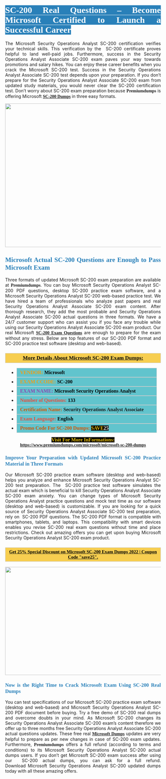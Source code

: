 <h1 style="text-align: justify;"><span style="color:#ffffff;"><span style="font-family:Georgia,serif;"><strong><span style="background-color:#2980b9;">SC-200 Real Questions – Become Microsoft Certified to Launch a Successful Career</span></strong></span></span></h1>

<p style="text-align: justify;">The Microsoft Security Operations Analyst SC-200 certification verifies your technical skills. This verification by the  SC-200 certificate proves helpful to land well-paid jobs. Furthermore, success in the Security Operations Analyst Associate SC-200 exam paves your way towards promotions and salary hikes. You can enjoy these career benefits when you crack the Microsoft SC-200 test. Success in the Security Operations Analyst Associate SC-200 test depends upon your preparation. If you don’t prepare for the Security Operations Analyst Associate SC-200 exam from updated study materials, you would never clear the SC-200 certification test. Don’t worry about SC-200 exam preparation because <span style="font-size:14px;"><strong><span style="font-family:Georgia,serif;">Premiumdumps</span></strong></span> is offering Microsoft <span style="font-family:Georgia,serif;"><strong><a href="https://www.premiumdumps.com/microsoft/microsoft-sc-200-dumps">SC-200 Dumps</a></strong></span> in three easy formats.</p>

<p style="text-align: center;"><a href="https://www.premiumdumps.com/microsoft/microsoft-sc-200-dumps"><img alt="" src="https://i.imgur.com/P39uA2n.jpg" style="width: 700px; height: 465px;" /></a></p>

<h2 style="text-align: justify;"><span style="color:#2980b9;"><span style="font-family:Georgia,serif;"><strong>Microsoft Actual SC-200 Questions are Enough to Pass Microsoft Exam</strong></span></span></h2>

<p style="text-align: justify;">Three formats of updated Microsoft SC-200 exam preparation are available at <span style="font-size:14px;"><strong><span style="font-family:Georgia,serif;">Premiumdumps</span></strong></span>. You can buy Microsoft Security Operations Analyst SC-200 PDF questions, desktop SC-200 practice exam software, and a Microsoft Security Operations Analyst SC-200 web-based practice test. We have hired a team of professionals who analyze past papers and real Security Operations Analyst Associate SC-200 exam content. After thorough research, they add the most probable and Security Operations Analyst Associate SC-200 actual questions in three formats. We have a 24/7 customer support who can assist you if you face any trouble while using our Security Operations Analyst Associate SC-200 exam product. Our real Microsoft <span style="font-family:Georgia,serif;"><strong><a href="https://www.premiumdumps.com/microsoft/microsoft-sc-200-dumps">SC-200 Exam Questions</a></strong></span> are enough to prepare for the exam without any stress. Below are top features of our SC-200 PDF format and SC-200 practice test software (desktop and web-based).</p>

<h3 style="background: #f7ce50; border: 1px solid rgb(204, 204, 204); padding: 5px 10px; text-align: center;"><span style="font-family:Georgia,serif;"><u><u><span style="color:#000000;"><span style="font-size:11pt"><span style="line-height:normal"><b><span style="font-size:13.0pt"><span cambria="">More Details About Microsoft SC-200 Exam Dumps:</span></span></b></span></span></span></u></u></span></h3>

<ul>
	<li style="margin:0cm 10pt">
	<div style="background:#61c4cd; border: 1px solid rgb(204, 204, 204); padding: 5px 10px; text-align: justify;"><span style="font-family:Georgia,serif;"><span style="font-size:11pt"><span style="line-height:normal"><b><span style="font-size:12.0pt"><span new="" roman="" times=""><span style="color:#f39c12;">VENDOR:</span> <span style="color:#000000;">Microsoft</span></span></span></b></span></span></span></div>
	</li>
	<li style="margin:0cm 10pt">
	<div style="background: #61c4cd; border: 1px solid rgb(204, 204, 204); padding: 5px 10px; text-align: justify;"><span style="font-family:Georgia,serif;"><span style="font-size:11pt"><span style="line-height:normal"><b><span style="font-size:12.0pt"><span new="" roman="" times=""><span style="color:#f39c12;">EXAM CCODE:</span> <span style="color:#000000;">SC-200</span></span></span></b></span></span></span></div>
	</li>
	<li style="margin:0cm 10pt">
	<div style="background: #61c4cd; border: 1px solid rgb(204, 204, 204); padding: 5px 10px; text-align: justify;"><span style="font-family:Georgia,serif;"><span style="font-size:11pt"><span style="line-height:normal"><b><span style="font-size:12.0pt"><span new="" roman="" times=""><span style="color:#8e44ad;">EXAM NAME:</span> <span style="color:#000000;">Microsoft Security Operations Analyst</span></span></span></b></span></span></span></div>
	</li>
	<li style="margin:0cm 10pt">
	<div style="background: #61c4cd; border: 1px solid rgb(204, 204, 204); padding: 5px 10px;"><span style="font-family:Georgia,serif;"><span style="font-size:11pt"><span style="line-height:normal"><b><span style="font-size:12.0pt"><span new="" roman="" times=""><span style="color:#e74c3c;">Number of Questions:</span><span style="color:#000000;"><span style="color:#f1c40f;"> </span>133</span></span></span></b></span></span></span></div>
	</li>
	<li style="margin:0cm 10pt">
	<div style="background: #61c4cd; border: 1px solid rgb(204, 204, 204); padding: 5px 10px; text-align: justify;"><span style="font-family:Georgia,serif;"><span style="font-size:11pt"><span style="line-height:normal"><b><span style="font-size:12.0pt"><span new="" roman="" times=""><span style="color:#d35400;">Certification Name:</span> Security Operations Analyst Associate</span></span></b></span></span></span></div>
	</li>
	<li style="margin:0cm 10pt">
	<div style="background: #61c4cd; border: 1px solid rgb(204, 204, 204); padding: 5px 10px; text-align: justify;"><span style="font-family:Georgia,serif;"><span style="font-size:11pt"><span style="line-height:normal"><b><span style="font-size:12.0pt"><span new="" roman="" times=""><span style="color:#e74c3c;">Exam Language:</span> <span style="color:#000000;">English</span></span></span></b></span></span></span></div>
	</li>
	<li style="margin:0cm 10pt">
	<div style="background: #61c4cd; border: 1px solid rgb(204, 204, 204); padding: 5px 10px;"><span style="font-family:Georgia,serif;"><span style="font-size:11pt"><span style="line-height:normal"><b><span style="font-size:12.0pt"><span new="" roman="" times=""><span style="color:#d35400;">Promo Code For SC-200 Dumps:</span><span style="color:#f1c40f;"> <span style="background-color:#000000;">SAVE</span></span><span style="color:#ffffff;"><span style="background-color:#000000;">25</span></span></span></span></b></span></span></span></div>
	</li>
</ul>

<p style="text-align: center;"><span style="font-family:Georgia,serif;"><strong><span style="font-size:16px;"><span style="color:#f1c40f;"><span style="background-color:#000000;">Visit For More InFormations:</span></span></span> <a href="https://www.premiumdumps.com/microsoft/microsoft-sc-200-dumps">https://www.premiumdumps.com/microsoft/microsoft-sc-200-dumps</a></strong></span></p>

<h3 style="text-align: justify;"><span style="color:#2980b9;"><span style="font-family:Georgia,serif;"><strong><strong><strong>Improve Your Preparation with Updated Microsoft SC-200 Practice Material in Three Formats</strong></strong></strong></span></span></h3>

<p style="text-align: justify;">Our Microsoft SC-200 practice exam software (desktop and web-based) helps you analyze and enhance Microsoft Security Operations Analyst SC-200 test preparation. The  SC-200 practice test software simulates the actual exam which is beneficial to kill Security Operations Analyst Associate SC-200 exam anxiety. You can change types of Microsoft Security Operations Analyst practice questions and mock test time as our software (desktop and web-based) is customizable. If you are looking for a quick source of Security Operations Analyst Associate SC-200 test preparation, rely on  SC-200 PDF questions. The SC-200 PDF format is compatible with smartphones, tablets, and laptops. This compatibility with smart devices enables you revise SC-200 real exam questions without time and place restrictions. Check out amazing offers you can get upon buying Microsoft Security Operations Analyst SC-200 exam product.</p>

<h3 style="background: rgb(247, 206, 80); border: 1px solid rgb(204, 204, 204); padding: 5px 10px; text-align: center;"><span style="font-family:Georgia,serif;"><u><span style="color:#000000;"><span style="font-size:11pt;"><span style="line-height:normal;"><b><span cambria="">Get 25% Special Discount on Microsoft SC-200 Exam Dumps 2022 | Coupon Code "save25".</span></b></span></span></span></u></span></h3>

<p style="text-align: center;"><strong><a href="https://www.premiumdumps.com/microsoft/microsoft-sc-200-dumps"><img alt="" src="https://i.imgur.com/2KPb8yb.jpeg" style="width: 700px; height: 350px;" /></a></strong></p>

<h3 style="text-align: justify;"><span style="color:#2980b9;"><span style="font-family:Georgia,serif;"><strong><strong><strong>Now is the Right Time to Crack Microsoft Exam Using SC-200 Real Dumps</strong></strong></strong></span></span></h3>

<p style="text-align: justify;">You can test specifications of our Microsoft SC-200 practice exam software (desktop and web-based) and Microsoft Security Operations Analyst SC-200 PDF document before buying. Try a free demo of SC-200 real dumps and overcome doubts in your mind. As Microsoft SC-200 changes its Security Operations Analyst Associate SC-200 exam’s content therefore we offer up to three months free Security Operations Analyst Associate SC-200 actual questions updates. These free real <span style="font-family:Georgia,serif;"><strong><a href="https://www.premiumdumps.com/microsoft-exam-dumps">Microsoft Dumps</a></strong></span> updates are very helpful to prepare as per new changes in case of SC-200 exam updates. Furthermore, <span style="font-size:14px;"><strong><span style="font-family:Georgia,serif;">Premiumdumps</span></strong></span> offers a full refund (according to terms and conditions) to its Microsoft Security Operations Analyst SC-200 actual dumps users. If you don’t get Microsoft SC-200 exam success after using our  SC-200 actual dumps, you can ask for a full refund. Download Microsoft Security Operations Analyst SC-200 updated dumps today with all these amazing offers.</p>
